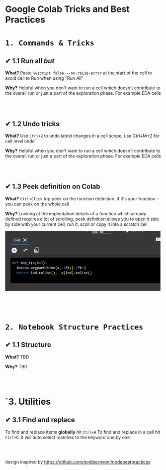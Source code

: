 # Google Colab Tricks and Best Practices



# `1. Commands & Tricks`

## ✔ 1.1 Run all *but*

**What?** Paste `%%script false --no-raise-error` at the start of the cell to avoid cell to Run when using "Run All"


**Why?** Helpful when you don't want to run a cell which doesn't contribute to the overall run or just a part of the exploration phase.
For example EDA cells 


</br></br>
## ✔ 1.2 Undo tricks

**What?** Use `Ctrl+Z` to undo latest changes in a cell scope, use Ctrl+M+Z for cell level undo` 

**Why?** Helpful when you don't want to run a cell which doesn't contribute to the overall run or just a part of the exploration phase.
For example EDA cells 


<br/><br/>
## ✔ 1.3 Peek definition on Colab

**What?** `Ctrl+Click` top peek on the function definition. if it's your function - you can peek on the whole cell

**Why?** Looking at the implentation details of a function which already defined requires a lot of scrolling, peek definition allows you to open it side by side with your current cell, run it, scoll or copy it into a scratch cell

!['colab peek example'](https://github.com/amitbend/colab_tricks/blob/master/media/peek.png?raw=true)


<br/><br/>



# `2. Notebook Structure Practices`

## ✔ 1.1 Structure 

**What?** TBD

**Why?** TBD


<br/><br/>

# `3. Utilities 

## ✔ 3.1 Find and replace 

To find and replace items **globally** hit `Ctrl+H`
To find and replace in a cell hit `Ctrl+D`, it will auto select matches to the keyword one by one


<br/><br/>


design inspired by https://github.com/goldbergyoni/nodebestpractices
